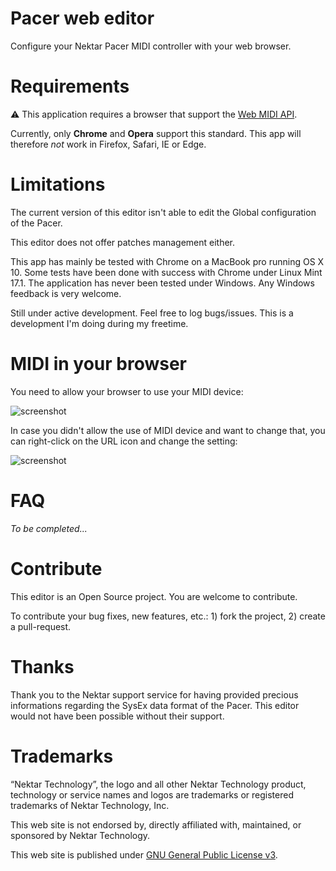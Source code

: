 # Pacer web editor

Configure your Nektar Pacer MIDI controller with your web browser. 


# Requirements

:warning: This application requires a browser that support the [Web MIDI API](http://webaudio.github.io/web-midi-api/).

Currently, only **Chrome** and **Opera** support this standard. This app will therefore _not_ work in Firefox, Safari, IE or Edge. 


# Limitations

The current version of this editor isn't able to edit the Global configuration of the Pacer.

This editor does not offer patches management either.

This app has mainly be tested with Chrome on a MacBook pro running OS X 10. Some tests have been done with success with Chrome under Linux Mint 17.1. 
The application has never been tested under Windows. Any Windows feedback is very welcome.

Still under active development. Feel free to log bugs/issues. This is a development I'm doing during my freetime. 


# MIDI in your browser

You need to allow your browser to use your MIDI device:

![screenshot](/public/help-01.png "midi settings in Chrome")

In case you didn't allow the use of MIDI device and want to change that, you can right-click on the URL icon and change the setting:
        
![screenshot](/public/help-02.png "midi settings in Chrome")


# FAQ

_To be completed..._


# Contribute

This editor is an Open Source project. You are welcome to contribute.

To contribute your bug fixes, new features, etc.: 1) fork the project, 2) create a pull-request.


# Thanks

Thank you to the Nektar support service for having provided precious informations regarding the SysEx data format of the Pacer.
This editor would not have been possible without their support.


# Trademarks

“Nektar Technology”, the logo and all other Nektar Technology product, technology or service names and logos are trademarks or registered trademarks of Nektar Technology, Inc.

This web site is not endorsed by, directly affiliated with, maintained, or sponsored by Nektar Technology.

This web site is published under [GNU General Public License v3](https://www.gnu.org/licenses/gpl-3.0.en.html).


